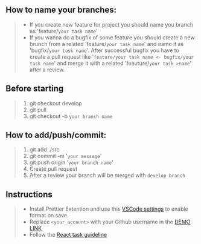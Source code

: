 ## How to name your branches:
>- If you create new feature for project you should name you branch as 'feature/`your task name`'
>- If you wanna do a bugfix of some feature you should create a new brunch from a related 'feature/`your task name`' and name it as 'bugfix/`your task name`'.
>After successful bugfix you have to create a pull request like '`feature/your task name <- bugfix/your task name`' and merge it with a related 'feauture/`your task >name`' after a review.

## Before starting
>1. git checkout develop
>2. git pull
>3. git checkout -b `your branch name`

## How to add/push/commit:
>1. git add ./src
>2. git commit -m '`your message`'
>3. git push origin '`your branch name`'
>4. Create pull request
>5. After a review your branch will be merged with `develop branch`
   
## Instructions
>- Install Prettier Extention and use this [VSCode settings](https://mate-academy.github.io/fe-program/tools/vscode/settings.json) to enable format on save.
>- Replace `<your_account>` with your Github username in the [DEMO LINK](https://<your_account>.github.io/react_redux-list-of-todos/)
>- Follow the [React task guideline](https://github.com/mate-academy/react_task-guideline#react-tasks-guideline)


